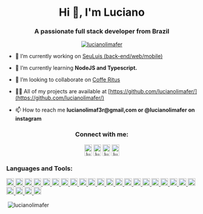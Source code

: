<h1 align="center">Hi 👋, I'm Luciano</h1>
<h3 align="center">A passionate full stack developer from Brazil</h3>

<p align="center"> <a href="https://github.com/ryo-ma/github-profile-trophy"><img src="https://github-profile-trophy.vercel.app/?username=lucianolimafer&margin-w=15&row=1" alt="lucianolimafer" /></a> </p>

- 🔭 I’m currently working on [SeuLuis (back-end/web/mobile)](https://github.com/lucianolimafer/gobarber)

- 🌱 I’m currently learning **NodeJS and Typescript.**

- 👯 I’m looking to collaborate on [Coffe Ritus](https://github.com/lucianolimafer/cofferitus)

- 👨‍💻 All of my projects are available at [https://github.com/lucianolimafer/](https://github.com/lucianolimafer/)

- 📫 How to reach me **lucianolimaf3r@gmail,com or @lucianolimafer on instagram**

<h3 align="center">Connect with me:</h3>
<p align="center">
<a href="https://twitter.com/lucianolimfer" target="blank"><img align="center" src="https://cdn.jsdelivr.net/npm/simple-icons@3.0.1/icons/twitter.svg" alt="lucianolimfer" height="30" width="20" /></a>
<a href="https://linkedin.com/in/lucianolimafer" target="blank"><img align="center" src="https://cdn.jsdelivr.net/npm/simple-icons@3.0.1/icons/linkedin.svg" alt="lucianolimafer" height="30" width="20" /></a>
<a href="https://instagram.com/lucianolimafer" target="blank"><img align="center" src="https://cdn.jsdelivr.net/npm/simple-icons@3.0.1/icons/instagram.svg" alt="lucianolimafer" height="30" width="20" /></a>
<a href="https://www.behance.net/lucianolimafer" target="blank"><img align="center" src="https://cdn.jsdelivr.net/npm/simple-icons@3.0.1/icons/behance.svg" alt="lucianolimafer" height="30" width="20" /></a>
</p>

<h3 align="left">Languages and Tools:</h3>
<p align="left"> <a href="https://www.arduino.cc/" target="_blank"> <img src="https://cdn.worldvectorlogo.com/logos/arduino-1.svg" alt="arduino" width="20" height="20"/> </a> <a href="https://aws.amazon.com" target="_blank"> <img src="https://devicons.github.io/devicon/devicon.git/icons/amazonwebservices/amazonwebservices-original-wordmark.svg" alt="aws" width="20" height="20"/> </a> <a href="https://www.w3schools.com/css/" target="_blank"> <img src="https://devicons.github.io/devicon/devicon.git/icons/css3/css3-original-wordmark.svg" alt="css3" width="20" height="20"/> </a> <a href="https://www.djangoproject.com/" target="_blank"> <img src="https://devicons.github.io/devicon/devicon.git/icons/django/django-original.svg" alt="django" width="20" height="20"/> </a> <a href="https://www.docker.com/" target="_blank"> <img src="https://devicons.github.io/devicon/devicon.git/icons/docker/docker-original-wordmark.svg" alt="docker" width="20" height="20"/> </a> <a href="https://www.electronjs.org" target="_blank"> <img src="https://devicons.github.io/devicon/devicon.git/icons/electron/electron-original.svg" alt="electron" width="20" height="20"/> </a> <a href="https://www.figma.com/" target="_blank"> <img src="https://www.vectorlogo.zone/logos/figma/figma-icon.svg" alt="figma" width="20" height="20"/> </a> <a href="https://flask.palletsprojects.com/" target="_blank"> <img src="https://www.vectorlogo.zone/logos/pocoo_flask/pocoo_flask-icon.svg" alt="flask" width="20" height="20"/> </a> <a href="https://git-scm.com/" target="_blank"> <img src="https://www.vectorlogo.zone/logos/git-scm/git-scm-icon.svg" alt="git" width="20" height="20"/> </a> <a href="https://heroku.com" target="_blank"> <img src="https://www.vectorlogo.zone/logos/heroku/heroku-icon.svg" alt="heroku" width="20" height="20"/> </a> <a href="https://www.w3.org/html/" target="_blank"> <img src="https://devicons.github.io/devicon/devicon.git/icons/html5/html5-original-wordmark.svg" alt="html5" width="20" height="20"/> </a> <a href="https://www.adobe.com/in/products/illustrator.html" target="_blank"> <img src="https://www.vectorlogo.zone/logos/adobe_illustrator/adobe_illustrator-icon.svg" alt="illustrator" width="20" height="20"/> </a> <a href="https://developer.mozilla.org/en-US/docs/Web/JavaScript" target="_blank"> <img src="https://devicons.github.io/devicon/devicon.git/icons/javascript/javascript-original.svg" alt="javascript" width="20" height="20"/> </a> <a href="https://jestjs.io" target="_blank"> <img src="https://www.vectorlogo.zone/logos/jestjsio/jestjsio-icon.svg" alt="jest" width="20" height="20"/> </a> <a href="https://kubernetes.io" target="_blank"> <img src="https://www.vectorlogo.zone/logos/kubernetes/kubernetes-icon.svg" alt="kubernetes" width="20" height="20"/> </a> <a href="https://www.linux.org/" target="_blank"> <img src="https://devicons.github.io/devicon/devicon.git/icons/linux/linux-original.svg" alt="linux" width="20" height="20"/> </a> <a href="https://www.mongodb.com/" target="_blank"> <img src="https://devicons.github.io/devicon/devicon.git/icons/mongodb/mongodb-original-wordmark.svg" alt="mongodb" width="20" height="20"/> </a> <a href="https://www.mysql.com/" target="_blank"> <img src="https://devicons.github.io/devicon/devicon.git/icons/mysql/mysql-original-wordmark.svg" alt="mysql" width="20" height="20"/> </a> <a href="https://nodejs.org" target="_blank"> <img src="https://devicons.github.io/devicon/devicon.git/icons/nodejs/nodejs-original-wordmark.svg" alt="nodejs" width="20" height="20"/> </a> <a href="https://www.photoshop.com/en" target="_blank"> <img src="https://devicons.github.io/devicon/devicon.git/icons/photoshop/photoshop-plain.svg" alt="photoshop" width="20" height="20"/> </a> <a href="https://www.postgresql.org" target="_blank"> <img src="https://devicons.github.io/devicon/devicon.git/icons/postgresql/postgresql-original-wordmark.svg" alt="postgresql" width="20" height="20"/> </a> <a href="https://www.python.org" target="_blank"> <img src="https://devicons.github.io/devicon/devicon.git/icons/python/python-original.svg" alt="python" width="20" height="20"/> </a> <a href="https://reactjs.org/" target="_blank"> <img src="https://devicons.github.io/devicon/devicon.git/icons/react/react-original-wordmark.svg" alt="react" width="20" height="20"/> </a> <a href="https://reactnative.dev/" target="_blank"> <img src="https://reactnative.dev/img/header_logo.svg" alt="reactnative" width="20" height="20"/> </a> <a href="https://www.typescriptlang.org/" target="_blank"> <img src="https://devicons.github.io/devicon/devicon.git/icons/typescript/typescript-original.svg" alt="typescript" width="20" height="20"/> </a> </p>

<p>&nbsp;<img align="center" src="https://github-readme-stats.vercel.app/api?username=lucianolimafer&show_icons=true&locale=en" alt="lucianolimafer" /></p>
